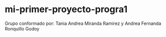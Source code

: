 # mi-primer-proyecto-progra1
Grupo conformado por: Tania Andrea Miranda Ramirez y Andrea Fernanda Ronquillo Godoy

